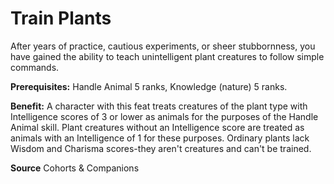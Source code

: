 ﻿---
cssclass: [feats]

---
# Train Plants

After years of practice, cautious experiments, or sheer stubbornness, you have gained the ability to teach unintelligent plant creatures to follow simple commands.

**Prerequisites:** Handle Animal 5 ranks, Knowledge (nature) 5 ranks.

**Benefit:** A character with this feat treats creatures of the plant type with Intelligence scores of 3 or lower as animals for the purposes of the Handle Animal skill. Plant creatures without an Intelligence score are treated as animals with an Intelligence of 1 for these purposes. Ordinary plants lack Wisdom and Charisma scores-they aren't creatures and can't be trained.

**Source** Cohorts & Companions
